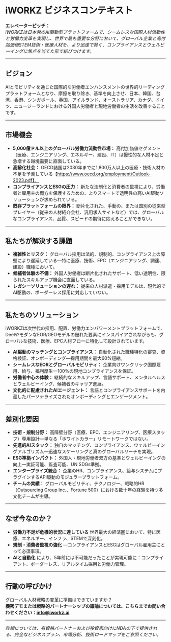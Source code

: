 # iWORKZ ビジネスコンテキスト

**エレベーターピッチ：**  
*iWORKZは日本発のAI駆動型プラットフォームで、シームレスな国際人材流動性と労働力変革を実現し、世界で最も重要な分野において、グローバル企業と高付加価値STEM技術・医療人材を、より迅速で賢く、コンプライアンスとウェルビーイングに焦点を当てた形で結びつけます。*

---

## ビジョン

AIとモビリティを通じた国際的な労働者エンハンスメントの世界的リーディングプラットフォームとなり、摩擦を取り除き、基準を向上させ、日本、韓国、台湾、香港、シンガポール、英国、アイルランド、オーストラリア、カナダ、ドイツ、ニュージーランドにおける外国人労働者と現地労働者の生活を改善することです。

---

## 市場機会

- **5,000億ドル以上のグローバル労働力流動性市場：** 高付加価値セグメント（医療、エンジニアリング、エネルギー、建設、IT）は慢性的な人材不足と急増する越境需要に直面している。
- **高齢化社会：** OECD諸国は2030年までに1,800万人以上の医療・技術人材の不足を予測している【https://www.oecd.org/employment/Outlook-2023.pdf】。
- **コンプライアンスとESGの圧力：** 新たな法制化と消費者の監視により、労働者と雇用主の両方を保護するための、よりスマートで透明性の高いAI駆動ソリューションが求められている。
- **既存プラットフォームの限界：** 断片化された、手動の、または国別の従来型プレイヤー（従来の人材紹介会社、汎用求人サイトなど）では、グローバルなコンプライアンス、品質、スピードの期待に応えることができない。

---

## 私たちが解決する課題

- **複雑性とリスク：** グローバル採用は法的、規制的、コンプライアンス上の障壁により遅延している—特に医療、技術、EPC（エンジニアリング、調達、建設）職種において。
- **候補者体験の不備：** 外国人労働者は断片化されたサポート、低い透明性、限られたスキルアップ機会に直面している。
- **レガシーソリューションの遅れ：** 従来の人材派遣・採用モデルは、現代的でAI駆動の、ボーダーレス採用に対応していない。

---

## 私たちのソリューション

iWORKZは次世代の採用、配置、労働力エンパワーメントプラットフォームで、DeelやモダンなEOR/GEOモデルの優れた要素にインスパイアされながらも、グローバルな技術、医療、EPC人材フローに特化して設計されています。

- **AI駆動のマッチングとコンプライアンス：** 自動化された職種特化の審査、資格検証、オンボーディング—採用期間を最大60%短縮。
- **シームレスなEORとグローバルモビリティ：** 企業向けワンクリック国際雇用、給与、福利厚生—100%の現地コンプライアンスを保証。
- **労働者中心の体験：** 継続的なスキルアップ、言語サポート、メンタルヘルスとウェルビーイング、候補者のキャリア進展。
- **文化的に配慮されたAIエージェント：** 言語とコンプライアンスサポートを内蔵したパーソナライズされたオンボーディングとエンゲージメント。

---

## 差別化要因

- **技術・規制分野：** 高障壁分野（医療、EPC、エンジニアリング、医療スタッフ）専用設計—単なる「ホワイトカラー」リモートワークではない。
- **先進的AIスタック：** 独自のマッチング、コンプライアンス、ウェルビーイングアルゴリズム—迅速なスケーリングと真のグローバルリーチを実現。
- **ESG準拠インパクト：** 外国人・現地労働者双方の基準とウェルビーイングの向上—実証可能、監査可能、UN SDGs準拠。
- **エンタープライズ統合：** 企業のHR、コンプライアンス、給与システムにプラグインするAPI駆動のモジュラープラットフォーム。
- **チームの実績：** グローバルモビリティ、テクノロジー、戦略的HR（Outsourcing Group Inc.、Fortune 500）における数十年の経験を持つ多文化チームが主導。

---

## なぜ今なのか？

- **労働力不足が危機的状況に達している** 世界最大の経済圏において、特に医療、エネルギー、インフラ、STEMで深刻化。
- **規制・消費者監視の強化** —コンプライアンスとESGはグローバル雇用主にとって必須事項。
- **AIと自動化** により、5年前には不可能だったことが実現可能に：コンプライアント、ボーダーレス、リアルタイム採用と労働力管理。

---

## 行動の呼びかけ

グローバル人材戦略の変革に準備はできていますか？  
**機密デモまたは戦略的パートナーシップの議論については、こちらまでお問い合わせください：[info@iworkz.ai](mailto:info@iworkz.ai)**

---

*詳細については、有資格パートナーおよび投資家向けにNDAの下で提供される、完全なビジネスプラン、市場分析、技術ロードマップをご参照ください。*
